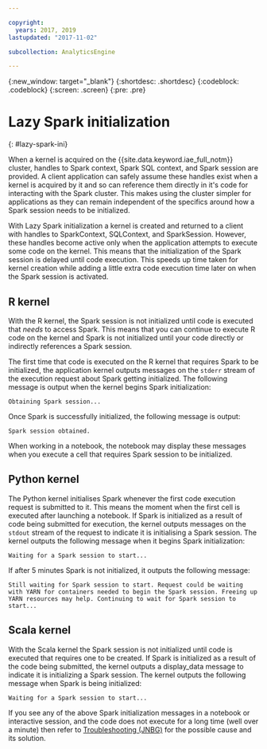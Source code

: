 ```yaml
---

copyright:
  years: 2017, 2019
lastupdated: "2017-11-02"

subcollection: AnalyticsEngine

---
```


<!-- Attribute definitions -->
{:new_window: target="_blank"}
{:shortdesc: .shortdesc}
{:codeblock: .codeblock}
{:screen: .screen}
{:pre: .pre}

# Lazy Spark initialization
{: #lazy-spark-ini}

When a kernel is acquired on the {{site.data.keyword.iae_full_notm}} cluster, handles to Spark context, Spark SQL context, and Spark session are provided. A client application can safely assume these handles exist when a kernel is acquired by it and so can reference them directly in it's code for interacting with the Spark cluster. This makes using the cluster simpler for applications as they can remain independent of the specifics around how a Spark session needs to be initialized.

With Lazy Spark initialization a kernel is created and returned to a client with handles to  SparkContext, SQLContext, and SparkSession. However, these handles become active only when the application attempts to execute some code on the kernel. This means that the initialization of the Spark session is delayed until code execution. This speeds up time taken for kernel creation while adding a little extra code execution time later on when the Spark session is activated.

## R kernel

With the R kernel, the Spark session is not initialized until code is executed that *needs* to access Spark. This means that you can continue to execute R code on the kernel and Spark is not initialized until your code directly or indirectly references a Spark session.

The first time that code is executed on the R kernel that requires Spark to be initialized, the application kernel outputs messages on the `stderr` stream of the execution request about Spark getting initialized. The following message is output when the kernel begins Spark initialization:

```
Obtaining Spark session...
```

Once Spark is successfully initialized, the following message is output:

```
Spark session obtained.
```

When working in a notebook, the notebook may display these messages when you execute a cell that requires Spark session to be initialized.

## Python kernel

The Python kernel initialises Spark whenever the first code execution request is submitted to it. This means the moment when the first cell is executed after launching a notebook. If Spark is initialized as a result of code being submitted for execution, the kernel outputs messages on the `stdout` stream of the request to indicate it is initialising a Spark session. The kernel outputs the following message when it begins Spark initialization:

```
Waiting for a Spark session to start...
```

If after 5 minutes Spark is not initialized, it outputs the following message:

```
Still waiting for Spark session to start. Request could be waiting with YARN for containers needed to begin the Spark session. Freeing up YARN resources may help. Continuing to wait for Spark session to start...
```

## Scala kernel

With the Scala kernel the Spark session is not initialized until code is executed that requires one to be created. If Spark is initialized as a result of the code being submitted, the kernel outputs a display_data message to indicate it is initializing a Spark session. The kernel outputs the following message when Spark is being initialized:

```
Waiting for a Spark session to start...
```

If you see any of the above Spark initialization messages in a notebook or interactive session, and the code does not execute for a long time (well over a minute) then refer to [Troubleshooting (JNBG)](/docs/services/AnalyticsEngine?topic=AnalyticsEngine-troubleshooting-JNBG) for the possible cause and its solution.
